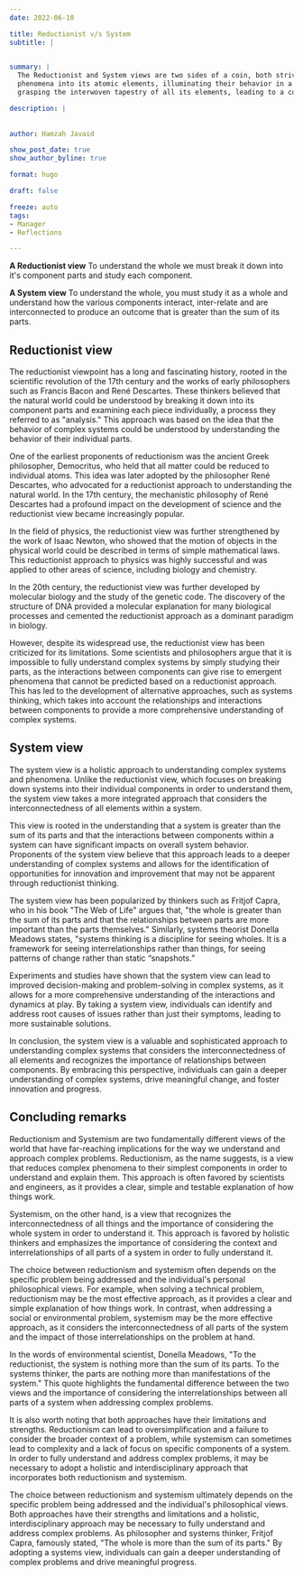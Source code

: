```yaml
---
date: 2022-06-10

title: Reductionist v/s System 
subtitle: |
  

summary: |
  The Reductionist and System views are two sides of a coin, both striving to decipher the mystery of the universe. However, the former dissects 
  phenomena into its atomic elements, illuminating their behavior in a solitary light, while the latter sees the world through a kaleidoscopic lens, 
  grasping the interwoven tapestry of all its elements, leading to a comprehensive understanding of the system at large.

description: | 
  
   
author: Hamzah Javaid

show_post_date: true
show_author_byline: true

format: hugo

draft: false

freeze: auto
tags:
- Manager
- Reflections

---
```


**A Reductionist view** To understand the whole we must break it down into it's component parts and study each component.

**A System view** To understand the whole, you must study it as a whole and understand how the various components interact, inter-relate and are interconnected to produce an outcome that is greater than the sum of its parts.

## Reductionist view

The reductionist viewpoint has a long and fascinating history, rooted in the scientific revolution of the 17th century and the works of early philosophers such as Francis Bacon and René Descartes. These thinkers believed that the natural world could be understood by breaking it down into its component parts and examining each piece individually, a process they referred to as "analysis." This approach was based on the idea that the behavior of complex systems could be understood by understanding the behavior of their individual parts.

One of the earliest proponents of reductionism was the ancient Greek philosopher, Democritus, who held that all matter could be reduced to individual atoms. This idea was later adopted by the philosopher René Descartes, who advocated for a reductionist approach to understanding the natural world. In the 17th century, the mechanistic philosophy of René Descartes had a profound impact on the development of science and the reductionist view became increasingly popular.

In the field of physics, the reductionist view was further strengthened by the work of Isaac Newton, who showed that the motion of objects in the physical world could be described in terms of simple mathematical laws. This reductionist approach to physics was highly successful and was applied to other areas of science, including biology and chemistry.

In the 20th century, the reductionist view was further developed by molecular biology and the study of the genetic code. The discovery of the structure of DNA provided a molecular explanation for many biological processes and cemented the reductionist approach as a dominant paradigm in biology.

However, despite its widespread use, the reductionist view has been criticized for its limitations. Some scientists and philosophers argue that it is impossible to fully understand complex systems by simply studying their parts, as the interactions between components can give rise to emergent phenomena that cannot be predicted based on a reductionist approach. This has led to the development of alternative approaches, such as systems thinking, which takes into account the relationships and interactions between components to provide a more comprehensive understanding of complex systems.


## System view

The system view is a holistic approach to understanding complex systems and phenomena. Unlike the reductionist view, which focuses on breaking down systems into their individual components in order to understand them, the system view takes a more integrated approach that considers the interconnectedness of all elements within a system.

This view is rooted in the understanding that a system is greater than the sum of its parts and that the interactions between components within a system can have significant impacts on overall system behavior. Proponents of the system view believe that this approach leads to a deeper understanding of complex systems and allows for the identification of opportunities for innovation and improvement that may not be apparent through reductionist thinking.

The system view has been popularized by thinkers such as Fritjof Capra, who in his book "The Web of Life" argues that, "the whole is greater than the sum of its parts and that the relationships between parts are more important than the parts themselves." Similarly, systems theorist Donella Meadows states, "systems thinking is a discipline for seeing wholes. It is a framework for seeing interrelationships rather than things, for seeing patterns of change rather than static “snapshots.”

Experiments and studies have shown that the system view can lead to improved decision-making and problem-solving in complex systems, as it allows for a more comprehensive understanding of the interactions and dynamics at play. By taking a system view, individuals can identify and address root causes of issues rather than just their symptoms, leading to more sustainable solutions.

In conclusion, the system view is a valuable and sophisticated approach to understanding complex systems that considers the interconnectedness of all elements and recognizes the importance of relationships between components. By embracing this perspective, individuals can gain a deeper understanding of complex systems, drive meaningful change, and foster innovation and progress.


## Concluding remarks

Reductionism and Systemism are two fundamentally different views of the world that have far-reaching implications for the way we understand and approach complex problems. Reductionism, as the name suggests, is a view that reduces complex phenomena to their simplest components in order to understand and explain them. This approach is often favored by scientists and engineers, as it provides a clear, simple and testable explanation of how things work.

Systemism, on the other hand, is a view that recognizes the interconnectedness of all things and the importance of considering the whole system in order to understand it. This approach is favored by holistic thinkers and emphasizes the importance of considering the context and interrelationships of all parts of a system in order to fully understand it.

The choice between reductionism and systemism often depends on the specific problem being addressed and the individual's personal philosophical views. For example, when solving a technical problem, reductionism may be the most effective approach, as it provides a clear and simple explanation of how things work. In contrast, when addressing a social or environmental problem, systemism may be the more effective approach, as it considers the interconnectedness of all parts of the system and the impact of those interrelationships on the problem at hand.

In the words of environmental scientist, Donella Meadows, "To the reductionist, the system is nothing more than the sum of its parts. To the systems thinker, the parts are nothing more than manifestations of the system." This quote highlights the fundamental difference between the two views and the importance of considering the interrelationships between all parts of a system when addressing complex problems.

It is also worth noting that both approaches have their limitations and strengths. Reductionism can lead to oversimplification and a failure to consider the broader context of a problem, while systemism can sometimes lead to complexity and a lack of focus on specific components of a system. In order to fully understand and address complex problems, it may be necessary to adopt a holistic and interdisciplinary approach that incorporates both reductionism and systemism.

The choice between reductionism and systemism ultimately depends on the specific problem being addressed and the individual's philosophical views. Both approaches have their strengths and limitations and a holistic, interdisciplinary approach may be necessary to fully understand and address complex problems. As philosopher and systems thinker, Fritjof Capra, famously stated, "The whole is more than the sum of its parts." By adopting a systems view, individuals can gain a deeper understanding of complex problems and drive meaningful progress.
